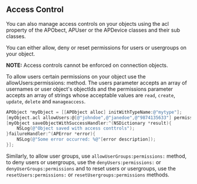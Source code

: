 ## Access Control

You can also manage access controls on your objects using the acl property of the APObect, APUser or the APDevice classes and their sub classes.

You can either allow, deny or reset permissions for users or usergroups on your object.

**NOTE:** Access controls cannot be enforced on connection objects.

To allow users certain permissions on your object use the allowUsers:permissions: method. The users parameter accepts an array of usernames or user object's objectIds and the permissions parameter accepts an array of strings whose acceptable values are `read`, `create`, `update`, `delete` and `manageaccess`.

```objectivec
APObject *myObject = [[APObject alloc] initWithTypeName:@"mytype"];
[myObject.acl allowUsers:@[@"johndoe",@"janedoe",@"9874135633"] permissions:@[@"update",@"manage permissions"]];
[myObject saveObjectWithSuccessHandler:^(NSDictionary *result){
    NSLog(@"Object saved with access conttrols");
}failureHandler:^(APError *error){
    NSLog(@"Some error occurred: %@"[error description]);
}];
```
Similarly, to allow user groups, use `allowUserGroups:permissions:` method, to deny users or usergroups, use the `denyUsers:permissions:` or `denyUserGroups:permissions` and to reset users or usergroups, use the `resetUsers:permissions:` or `resetUsergroups:permissions` methods.
